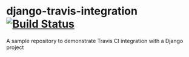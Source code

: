 # django-travis-integration [![Build Status](https://travis-ci.com/mraarif/django-travis-integration.svg?branch=master)](https://travis-ci.com/mraarif/django-travis-integration)
A sample repository to demonstrate Travis CI integration with a Django project
